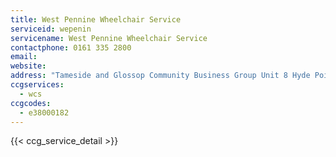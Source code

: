 ```yaml
---
title: West Pennine Wheelchair Service
serviceid: wepenin
servicename: West Pennine Wheelchair Service
contactphone: 0161 335 2800
email: 
website: 
address: "Tameside and Glossop Community Business Group Unit 8 Hyde Point Industrial Estate Dunkirk Lane  Hyde Cheshire SK14 4NL"
ccgservices:
  - wcs
ccgcodes:
  - e38000182
---
```


{{< ccg_service_detail >}}
